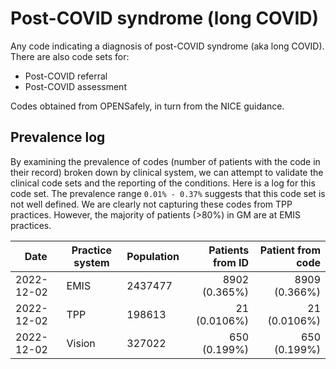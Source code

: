 # Post-COVID syndrome (long COVID)

Any code indicating a diagnosis of post-COVID syndrome (aka long COVID). There are also code sets for:

- Post-COVID referral
- Post-COVID assessment

Codes obtained from OPENSafely, in turn from the NICE guidance.

## Prevalence log

By examining the prevalence of codes (number of patients with the code in their record) broken down by clinical system, we can attempt to validate the clinical code sets and the reporting of the conditions. Here is a log for this code set. The prevalence range `0.01% - 0.37%` suggests that this code set is not well defined. We are clearly not capturing these codes from TPP practices. However, the majority of patients (>80%) in GM are at EMIS practices.

| Date       | Practice system | Population | Patients from ID | Patient from code |
| ---------- | --------------- | ---------- | ---------------: | ----------------: |
| 2022-12-02 | EMIS            | 2437477    |    8902 (0.365%) |     8909 (0.366%) |
| 2022-12-02 | TPP             | 198613     |     21 (0.0106%) |      21 (0.0106%) |
| 2022-12-02 | Vision          | 327022     |     650 (0.199%) |      650 (0.199%) |
